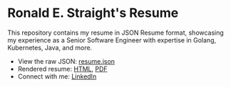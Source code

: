 # Ronald E. Straight's Resume
This repository contains my resume in JSON Resume format, showcasing my experience as a Senior Software Engineer with expertise in Golang, Kubernetes, Java, and more.

- View the raw JSON: [resume.json](resume.json)
- Rendered resume: [HTML](https://github.com/ronstr8/resume.html), [PDF](https://github.com/ronstr8/resume.pdf)
- Connect with me: [LinkedIn](https://www.linkedin.com/in/ronstr8/)
